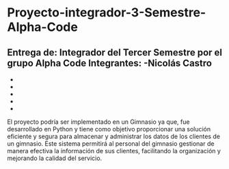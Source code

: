 # Proyecto-integrador-3-Semestre-Alpha-Code
Entrega de: Integrador del Tercer Semestre por el grupo Alpha Code
Integrantes:
-Nicolás Castro
-
-
-
-
-
-

El proyecto podría ser implementado en un Gimnasio ya que, fue desarrollado en Python y tiene como objetivo proporcionar una solución eficiente y segura para almacenar y administrar los datos de los clientes de un gimnasio. Este sistema permitirá al personal del gimnasio gestionar de manera efectiva la información de sus clientes, facilitando la organización y mejorando la calidad del servicio.

